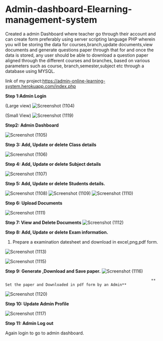 # Admin-dashboard-Elearning-management-system
Created a admin Dashboard where teacher go through their account and can create form preferably using server scripting language PHP wherein you will be storing the data for courses,branch,update documents,view documents and generate questions paper through that for and once the data is stored, any user should be able to download a question paper aligned through the different courses and branches, based on various parameters such as course, branch,semester,subject etc through a database using MYSQL.
   
   link of my project:https://admin-online-learning-system.herokuapp.com/index.php
                     
**Step 1:Admin Login**

(Large view)
![Screenshot (1104)](https://user-images.githubusercontent.com/65597267/114757723-d2e8ae00-9d79-11eb-8c7d-9a000f3a8b19.png)

(Small View)
![Screenshot (1119)](https://user-images.githubusercontent.com/65597267/114757810-eeec4f80-9d79-11eb-9cdc-c562088e7b12.png)

**Step2: Admin Dashboard**

![Screenshot (1105)](https://user-images.githubusercontent.com/65597267/114757903-04fa1000-9d7a-11eb-8d4a-04810a9a95aa.png)

**Step 3: Add, Update or delete Class details**

![Screenshot (1106)](https://user-images.githubusercontent.com/65597267/114758012-20651b00-9d7a-11eb-941d-f863fd4cae98.png)

**Step 4: Add, Update or delete Subject details**

![Screenshot (1107)](https://user-images.githubusercontent.com/65597267/114758159-47bbe800-9d7a-11eb-8baa-b8d211b50ed6.png)

**Step 5: Add, Update or delete Students details.**

![Screenshot (1108)](https://user-images.githubusercontent.com/65597267/114758205-54404080-9d7a-11eb-8f67-4aa066183bc6.png)
![Screenshot (1109)](https://user-images.githubusercontent.com/65597267/114758215-586c5e00-9d7a-11eb-9bea-bfa9b07b6433.png)
![Screenshot (1110)](https://user-images.githubusercontent.com/65597267/114758228-5b674e80-9d7a-11eb-82bd-c197b05a2a1d.png)

**Step 6: Upload Documents**

![Screenshot (1111)](https://user-images.githubusercontent.com/65597267/114758345-7cc83a80-9d7a-11eb-8a3a-9fb7617731d0.png)

**Step 7: View and Delete Documents**
![Screenshot (1112)](https://user-images.githubusercontent.com/65597267/114758359-805bc180-9d7a-11eb-8230-1cf4f1fabcde.png)

**Step 8: Add, Update or delete Exam information.**

1) Prepare a examination datesheet and download in excel,png,pdf form.

![Screenshot (1113)](https://user-images.githubusercontent.com/65597267/114758788-ff50fa00-9d7a-11eb-8b80-f303f59df66f.png)

![Screenshot (1115)](https://user-images.githubusercontent.com/65597267/114758831-0972f880-9d7b-11eb-87f9-5d1e37fafad8.png)

**Step 9: Generate ,Download and Save paper.**
![Screenshot (1116)](https://user-images.githubusercontent.com/65597267/114758922-260f3080-9d7b-11eb-9a86-7317e9393dfb.png)

                                                                     ** Set the paper and Downloaded in pdf form by an Admin**
![Screenshot (1120)](https://user-images.githubusercontent.com/65597267/114759476-d5e49e00-9d7b-11eb-82b6-f10baee37557.png)

**Step 10: Update Admin Profile**

![Screenshot (1117)](https://user-images.githubusercontent.com/65597267/114759080-5a82ec80-9d7b-11eb-8df2-4c0e61772fd1.png)


**Step 11: Admin Log out**

Again login to go to admin dashboard.
